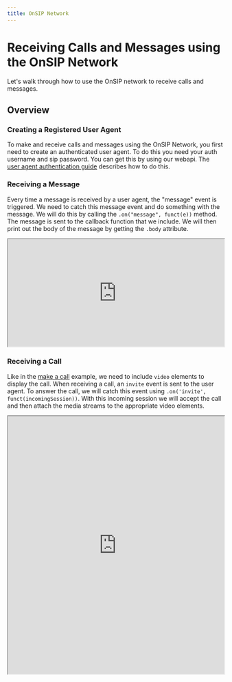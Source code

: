 ```yaml
---
title: OnSIP Network
---
```


# Receiving Calls and Messages using the OnSIP Network

Let's walk through how to use the OnSIP network to receive calls and messages.

## Overview

### Creating a Registered User Agent

To make and receive calls and messages using the OnSIP Network, you first need to create an authenticated user agent.  To do this you need your auth username and sip password.  You can get this by using our webapi.  The [user agent authentication guide](/guides/useragentauthentication/) describes how to do this.


### Receiving a Message

Every time a message is received by a user agent, the "message" event is triggered.  We need to catch this message event and do something with the message.  We will do this by calling the `.on("message", funct(e))` method.  The message is sent to the callback function that we include.  We will then print out the body of the message by getting the `.body` attribute.  

<iframe
  style="width: 100%; height: 250px"
  src="http://jsfiddle.net/h6PwR/3/embedded/js,html,result/">
</iframe>

### Receiving a Call

Like in the [make a call](/guides/sipjsguide/) example, we need to include `video` elements to display the call.  When receiving a call, an `invite` event is sent to the user agent.  To answer the call, we will catch this event using `.on('invite', funct(incomingSession))`.  With this incoming session we will accept the call and then attach the media streams to the appropriate video elements.

<iframe
  style="width: 100%; height: 600px"
  src="http://jsfiddle.net/a5RYy/5/embedded/js,html,result/">
</iframe>

